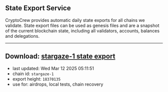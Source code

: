 ## State Export Service
CryptoCrew provides automatic daily state exports for all chains we validate. State export files can be used as genesis files and are a snapshot of the current blockchain state, including all validators, accounts, balances and delegations.

---
**Download: [stargaze-1 state export](https://dl-eu2.ccvalidators.com/SERVICE/stargaze/stargaze-1_export_18370135.json)**
---

- last updated: Wed Mar 12 2025 05:11:51
- chain id: `stargaze-1`
- export height: `18370135`
- use for: airdrops, local tests, chain recovery

